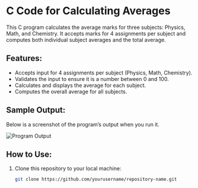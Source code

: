 # C Code for Calculating Averages

This C program calculates the average marks for three subjects: Physics, Math, and Chemistry. It accepts marks for 4 assignments per subject and computes both individual subject averages and the total average.

## Features:
- Accepts input for 4 assignments per subject (Physics, Math, Chemistry).
- Validates the input to ensure it is a number between 0 and 100.
- Calculates and displays the average for each subject.
- Computes the overall average for all subjects.

## Sample Output:

Below is a screenshot of the program’s output when you run it.

![Program Output](images/program_output.png)

## How to Use:

1. Clone this repository to your local machine:
   ```bash
   git clone https://github.com/yourusername/repository-name.git
